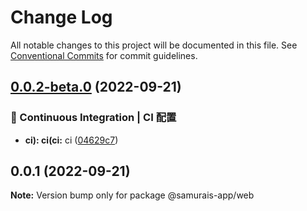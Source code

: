 # Change Log

All notable changes to this project will be documented in this file.
See [Conventional Commits](https://conventionalcommits.org) for commit guidelines.

## [0.0.2-beta.0](https://github.com/samurais-app/samurais-app/compare/v0.0.1...v0.0.2-beta.0) (2022-09-21)


### 👷 Continuous Integration | CI 配置

* **ci): ci(ci:** ci ([04629c7](https://github.com/samurais-app/samurais-app/commit/04629c7231a656307a4212fd200297790517be33))



## 0.0.1 (2022-09-21)

**Note:** Version bump only for package @samurais-app/web
